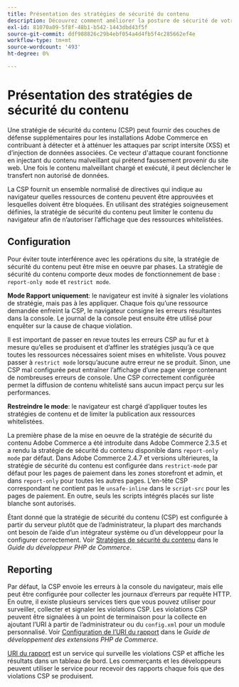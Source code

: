 ```yaml
---
title: Présentation des stratégies de sécurité du contenu
description: Découvrez comment améliorer la posture de sécurité de votre magasin Adobe Commerce à l’aide d’une stratégie de sécurité du contenu.
exl-id: 81070a09-5f8f-48b1-b542-1443dbd43f5f
source-git-commit: ddf988826c29b4ebf054a4d4fb5f4c285662ef4e
workflow-type: tm+mt
source-wordcount: '493'
ht-degree: 0%

---
```


# Présentation des stratégies de sécurité du contenu

Une stratégie de sécurité du contenu (CSP) peut fournir des couches de défense supplémentaires pour les installations Adobe Commerce en contribuant à détecter et à atténuer les attaques par script intersite (XSS) et d’injection de données associées. Ce vecteur d&#39;attaque courant fonctionne en injectant du contenu malveillant qui prétend faussement provenir du site web. Une fois le contenu malveillant chargé et exécuté, il peut déclencher le transfert non autorisé de données.

La CSP fournit un ensemble normalisé de directives qui indique au navigateur quelles ressources de contenu peuvent être approuvées et lesquelles doivent être bloquées. En utilisant des stratégies soigneusement définies, la stratégie de sécurité du contenu peut limiter le contenu du navigateur afin de n’autoriser l’affichage que des ressources whitelistées.

## Configuration

Pour éviter toute interférence avec les opérations du site, la stratégie de sécurité du contenu peut être mise en oeuvre par phases. La stratégie de sécurité du contenu comporte deux modes de fonctionnement de base : `report-only mode` et `restrict mode`.

**Mode Rapport uniquement**: le navigateur est invité à signaler les violations de stratégie, mais pas à les appliquer. Chaque fois qu’une ressource demandée enfreint la CSP, le navigateur consigne les erreurs résultantes dans la console. Le journal de la console peut ensuite être utilisé pour enquêter sur la cause de chaque violation.

Il est important de passer en revue toutes les erreurs CSP au fur et à mesure qu’elles se produisent et d’affiner les stratégies jusqu’à ce que toutes les ressources nécessaires soient mises en whiteliste. Vous pouvez passer à `restrict mode` lorsqu’aucune autre erreur ne se produit. Sinon, une CSP mal configurée peut entraîner l’affichage d’une page vierge contenant de nombreuses erreurs de console. Une CSP correctement configurée permet la diffusion de contenu whitelisté sans aucun impact perçu sur les performances.

**Restreindre le mode**: le navigateur est chargé d’appliquer toutes les stratégies de contenu et de limiter la publication aux ressources whitelistées.

La première phase de la mise en oeuvre de la stratégie de sécurité du contenu Adobe Commerce a été introduite dans Adobe Commerce 2.3.5 et a rendu la stratégie de sécurité du contenu disponible dans `report-only mode` par défaut.  Dans Adobe Commerce 2.4.7 et versions ultérieures, la stratégie de sécurité du contenu est configurée dans `restrict-mode` par défaut pour les pages de paiement dans les zones storefront et admin, et dans `report-only` pour toutes les autres pages. L’en-tête CSP correspondant ne contient pas le `unsafe-inline` dans le `script-src` pour les pages de paiement. En outre, seuls les scripts intégrés placés sur liste blanche sont autorisés.

Étant donné que la stratégie de sécurité du contenu (CSP) est configurée à partir du serveur plutôt que de l’administrateur, la plupart des marchands ont besoin de l’aide d’un intégrateur système ou d’un développeur pour la configurer correctement. Voir [Stratégies de sécurité du contenu](https://developer.adobe.com/commerce/php/development/security/content-security-policies/) dans le _Guide du développeur PHP de Commerce_.


## Reporting

Par défaut, la CSP envoie les erreurs à la console du navigateur, mais elle peut être configurée pour collecter les journaux d’erreurs par requête HTTP. En outre, il existe plusieurs services tiers que vous pouvez utiliser pour surveiller, collecter et signaler les violations CSP. Les violations CSP peuvent être signalées à un point de terminaison pour la collecte en ajoutant l’URI à partir de l’administrateur ou du `config.xml` pour un module personnalisé.  Voir [Configuration de l’URI du rapport](https://developer.adobe.com/commerce/php/development/security/content-security-policies/#report-uri-configuration) dans le _Guide de développement des extensions PHP de Commerce_.

[URI du rapport](https://report-uri.io/) est un service qui surveille les violations CSP et affiche les résultats dans un tableau de bord. Les commerçants et les développeurs peuvent utiliser le service pour recevoir des rapports chaque fois que des violations CSP se produisent.
